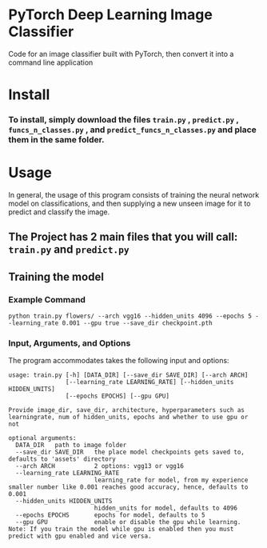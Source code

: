 # PyTorch Deep Learning Image Classifier

Code for an image classifier built with PyTorch, then convert it into a command line application

# Install

### To install, simply download the files `train.py` , `predict.py` , `funcs_n_classes.py` , and `predict_funcs_n_classes.py` and place them in the same folder.

# Usage

In general, the usage of this program consists of training the neural network model on classifications, and then supplying a new unseen image for it to predict and classify the image.

## The Project has 2 main files that you will call: `train.py` and `predict.py`

## Training the model

### Example Command
```
python train.py flowers/ --arch vgg16 --hidden_units 4096 --epochs 5 --learning_rate 0.001 --gpu true --save_dir checkpoint.pth
```

### Input, Arguments, and Options
The program accommodates takes the following input and options:

```
usage: train.py [-h] [DATA_DIR] [--save_dir SAVE_DIR] [--arch ARCH]
                [--learning_rate LEARNING_RATE] [--hidden_units HIDDEN_UNITS]
                [--epochs EPOCHS] [--gpu GPU]
                
Provide image_dir, save_dir, architecture, hyperparameters such as
learningrate, num of hidden_units, epochs and whether to use gpu or not

optional arguments:
  DATA_DIR   path to image folder
  --save_dir SAVE_DIR   the place model checkpoints gets saved to, defaults to 'assets' directory
  --arch ARCH           2 options: vgg13 or vgg16
  --learning_rate LEARNING_RATE
                        learning_rate for model, from my experience smaller number like 0.001 reaches good accuracy, hence, defaults to 0.001
  --hidden_units HIDDEN_UNITS
                        hidden_units for model, defaults to 4096
  --epochs EPOCHS       epochs for model, defaults to 5
  --gpu GPU             enable or disable the gpu while learning. Note: If you train the model while gpu is enabled then you must predict with gpu enabled and vice versa.
```

### 
